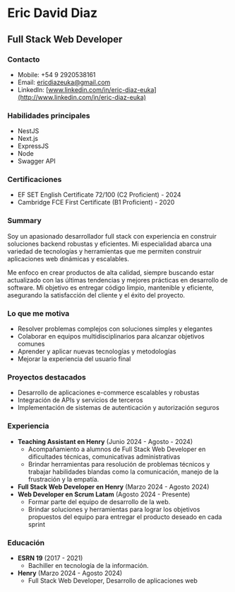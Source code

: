 # Eric David Diaz

## Full Stack Web Developer

### Contacto

* Mobile: +54 9 2920538161
* Email: [ericdiazeuka@gmail.com](mailto:ericdiazeuka@gmail.com)
* LinkedIn: [www.linkedin.com/in/eric-diaz-euka](http://www.linkedin.com/in/eric-diaz-euka)

### Habilidades principales

* NestJS
* Next.js
* ExpressJS
* Node
* Swagger API

### Certificaciones

* EF SET English Certificate 72/100 (C2 Proficient) - 2024
* Cambridge FCE First Certificate (B1 Proficient) - 2020

### Summary

Soy un apasionado desarrollador full stack con experiencia en construir soluciones backend robustas y eficientes. Mi especialidad abarca una variedad de tecnologías y herramientas que me permiten construir aplicaciones web dinámicas y escalables.

Me enfoco en crear productos de alta calidad, siempre buscando estar actualizado con las últimas tendencias y mejores prácticas en desarrollo de software. Mi objetivo es entregar código limpio, mantenible y eficiente, asegurando la satisfacción del cliente y el éxito del proyecto.

### Lo que me motiva

* Resolver problemas complejos con soluciones simples y elegantes
* Colaborar en equipos multidisciplinarios para alcanzar objetivos comunes
* Aprender y aplicar nuevas tecnologías y metodologías
* Mejorar la experiencia del usuario final

### Proyectos destacados

* Desarrollo de aplicaciones e-commerce escalables y robustas
* Integración de APIs y servicios de terceros
* Implementación de sistemas de autenticación y autorización seguros

### Experiencia

* **Teaching Assistant en Henry** (Junio 2024 - Agosto - 2024)
	+ Acompañamiento a alumnos de Full Stack Web Developer en dificultades técnicas, comunicativas administrativas
	+ Brindar herramientas para resolución de problemas técnicos y trabajar habilidades blandas como la comunicación, manejo de la frustración y la empatía.
* **Full Stack Web Developer en Henry** (Marzo 2024 - Agosto 2024)
* **Web Developer en Scrum Latam** (Agosto 2024 - Presente)
	+ Formar parte del equipo de desarrollo de la web.
	+ Brindar soluciones y herramientas para lograr los objetivos propuestos del equipo para entregar el producto deseado en cada sprint 

### Educación

* **ESRN 19** (2017 - 2021)
	+ Bachiller en tecnología de la información.
* **Henry** (Marzo 2024 - Agosto 2024)
	+ Full Stack Web Developer, Desarrollo de aplicaciones web

